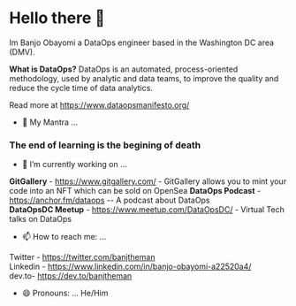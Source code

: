 # Hello there 👋

Im Banjo Obayomi a DataOps engineer based in the Washington DC area (DMV).  

**What is DataOps?** 
DataOps is an automated, process-oriented methodology, used by analytic and data teams, to improve the quality and reduce the cycle time of data analytics.  

Read more at https://www.dataopsmanifesto.org/


- 🔭 My Mantra ...
### The end of learning is the begining of death 

- 🔭 I’m currently working on ...

**GitGallery** - https://www.gitgallery.com/ - GitGallery allows you to mint your code into an NFT which can be sold on OpenSea 
**DataOps Podcast** - https://anchor.fm/dataops -- A podcast about DataOps   
**DataOpsDC Meetup** - https://www.meetup.com/DataOpsDC/ - Virtual Tech talks on DataOps  


- 📫 How to reach me: ...

Twitter - https://twitter.com/banjtheman  
Linkedin - https://www.linkedin.com/in/banjo-obayomi-a22520a4/  
dev.to- https://dev.to/banjtheman  


- 😄 Pronouns: ...
He/Him

<!--
**banjtheman/banjtheman** is a ✨ _special_ ✨ repository because its `README.md` (this file) appears on your GitHub profile.

Here are some ideas to get you started:

- 🔭 I’m currently working on ...
- 🌱 I’m currently learning ...
- 👯 I’m looking to collaborate on ...
- 🤔 I’m looking for help with ...
- 💬 Ask me about ...
- 📫 How to reach me: ...
- 😄 Pronouns: ...
- ⚡ Fun fact: ...
-->
